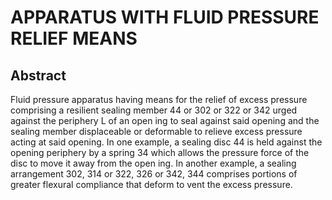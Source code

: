 # APPARATUS WITH FLUID PRESSURE RELIEF MEANS

## Abstract
Fluid pressure apparatus having means for the relief of excess pressure comprising a resilient sealing member 44 or 302 or 322 or 342 urged against the periphery L of an open ing to seal against said opening and the sealing member displaceable or deformable to relieve excess pressure acting at said opening. In one example, a sealing disc 44 is held against the opening periphery by a spring 34 which allows the pressure force of the disc to move it away from the open ing. In another example, a sealing arrangement 302, 314 or 322, 326 or 342, 344 comprises portions of greater flexural compliance that deform to vent the excess pressure.